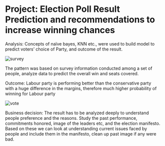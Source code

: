 # Project: Election Poll Result Prediction and recommendations to increase winning chances

Analysis: Concepts of naïve bayes, KNN etc., were used to build model to predict voters’ choice of Party, and outcome of the result. 

![survey](https://user-images.githubusercontent.com/122913145/213242714-5a96b93d-b815-4f34-9052-6108289849f3.png)

The pattern was based on survey information conducted among a set of people, analyze data to predict the overall win and seats covered.

Outcome: Labour party is performing better than the conservative party with a huge difference in the margins, therefore much higher probability of winning for Labour party

![vote](https://user-images.githubusercontent.com/122913145/213242768-4612f969-6e27-434b-98e9-e647cb63c715.png)

Business decision: The result has to be analyzed deeply to understand people preference and the reasons. Study the past performance, commitments honored, image of the leaders etc, and the election manifesto. Based on these we can look at understanding current issues faced by people and include them in the manifesto, clean up past image if any were bad.
